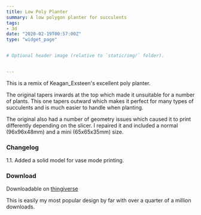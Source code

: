 ```yaml
---
title: Low Poly Planter
summary: A low polygon planter for succulents
tags:
- 3d
date: "2020-02-19T00:57:00Z"
type: "widget_page" 


# Optional header image (relative to `static/img/` folder).


---
```


This is a remix of Keagan_Exsteen's excellent poly planter.

The original tapers inwards at the top which made it unsuitable for a number of plants. This one tapers outward which makes it perfect for many types of succulents and is much easier to handle when planting.

The original also had a number of geometry issues which caused it to print differently depending on the slicer. I repaired it and included a normal (96x96x48mm) and a mini (65x65x35mm) size.



### Changelog

1.1. Added a solid model for vase mode printing.

### Download 

Downloadable on [thingiverse](https://www.thingiverse.com/thing:2999036)

This is easily my most popular design by far with over a quarter of a million downloads.